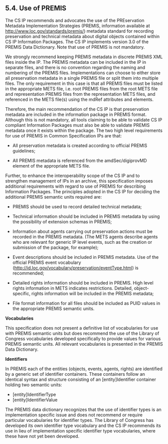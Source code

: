 ## 5.4.	Use of PREMIS
The CS IP recommends and advocates the use of the PREservation Metadata Implementation Strategies (PREMIS, information available at <http://www.loc.gov/standards/premis/>) metadata standard for recording preservation and technical metadata about digital objects contained within CS IP Information Packages. The CS IP implements version 3.0 of the PREMIS Data Dictionary. Note that use of PREMIS is not mandatory.

We strongly recommend keeping PREMIS metadata in discrete PREMIS XML files inside the IP. The PREMIS metadata can be included in the IP in separate files, and there is no convention regarding the naming and numbering of the PREMIS files. Implementations can choose to either store all preservation metadata in a single PREMIS file or split them into multiple files. The only requirement in this case is that all PREMIS files must be listed in the appropriate METS file, i.e. root PREMIS files from the root METS file and representation PREMIS files from the representation METS files, and referenced in the METS file(s) using the mdRef attributes and elements.

Therefore, the main recommendation of the CS IP is that preservation metadata are included in the information package in PREMIS format. Although this is not mandatory, all tools claiming to be able to validate CS IP compliant Information Packages must also be able to validate PREMIS metadata once it exists within the package. The two high level requirements for use of PREMIS in Common Specification IPs are that:

- All preservation metadata is created according to official PREMIS guidelines;

- All PREMIS metadata is referenced from the amdSec/digiprovMD element of the appropriate METS file.

Further, to enhance the interoperability scope of the CS IP and to strengthen management of IPs in an archive, this specification imposes additional requirements with regard to use of PREMIS for describing Information Packages. The principles adopted in the CS IP for deciding the additional PREMIS semantic units required are:

- PREMIS should be used to record detailed technical metadata;

- Technical information should be included in PREMIS metadata by using the possibility of extension schemas in PREMIS;

- Information about agents carrying out preservation actions must be recorded in the PREMIS metadata. (The METS agents describe agents who are relevant for generic IP level events, such as the creation or submission of the package, for example);

- Event descriptions should be included in PREMIS metadata. Use of the official PREMIS event vocabulary (<http://id.loc.gov/vocabulary/preservation/eventType.html>) is recommended;

- Detailed rights information should be included in PREMIS. High level rights information in METS indicates restrictions. Detailed, object-specific, rights information will be included in the PREMIS metadata;

- File format information for all files should be included as PUID values in the appropriate PREMIS semantic units.

**Vocabularies**

This specification does not present a definitive list of vocabularies for use with PREMIS semantic units but does recommend the use of the Library of Congress vocabularies developed specifically to provide values for various PREMIS semantic units. All relevant vocabularies is presented in the PREMIS Data Dictionary.

**Identifiers**

In PREMIS each of the entities (objects, events, agents, rights) are identified by a generic set of identifier containers. These containers follow an identical syntax and structure consisting of an [entity]Identifier container holding two semantic units:

- [entity]IdentifierType
- [entity]IdentifierValue

The PREMIS data dictionary recognizes that the use of identifier types is an implementation specific issue and does not recommend or require particular vocabularies for identifier types. The Library of Congress has developed its own identifier type vocabulary  and the CS IP recommends its use in lieu of implementation specific identifier type vocabularies, where these have not yet been developed.
